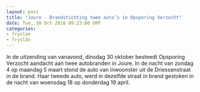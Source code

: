 ```yaml
---
layout: post
title: "Joure - Brandstichting twee auto’s in Opsporing Verzocht"
date: Tue, 30 Oct 2018 09:23:00 GMT
categories: 
- fryslan 
- fryslân 
---
```


In de uitzending van vanavond, dinsdag 30 oktober besteedt Opsporing Verzocht aandacht aan twee autobranden in Joure. In de nacht van zondag 4 op maandag 5 maart stond de auto van inwoonster uit de Driessenstraat  in de brand. Haar tweede auto, werd in dezelfde straat in brand gestoken in de nacht van woensdag 18 op donderdag 19 april.
